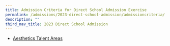 ```yaml
---
title: Admission Criteria for Direct School Admission Exercise
permalink: /admissions/2023-direct-school-admission/admissioncriteria/
description: ""
third_nav_title: 2023 Direct School Admission
---
```

* [Aesthetics Talent Areas](/admissions/2023-direct-school-admission/aestheticstalentareas/)<br>
